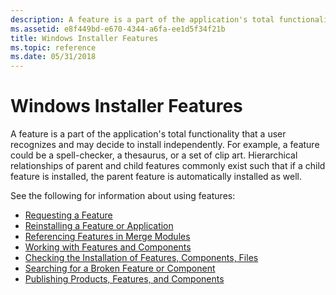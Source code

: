 ```yaml
---
description: A feature is a part of the application's total functionality that a user recognizes and may decide to install independently.
ms.assetid: e8f449bd-e670-4344-a6fa-ee1d5f34f21b
title: Windows Installer Features
ms.topic: reference
ms.date: 05/31/2018
---
```


# Windows Installer Features

A feature is a part of the application's total functionality that a user recognizes and may decide to install independently. For example, a feature could be a spell-checker, a thesaurus, or a set of clip art. Hierarchical relationships of parent and child features commonly exist such that if a child feature is installed, the parent feature is automatically installed as well.

See the following for information about using features:

-   [Requesting a Feature](requesting-a-feature.md)
-   [Reinstalling a Feature or Application](reinstalling-a-feature-or-application.md)
-   [Referencing Features in Merge Modules](referencing-features-in-merge-modules.md)
-   [Working with Features and Components](working-with-features-and-components.md)
-   [Checking the Installation of Features, Components, Files](checking-the-installation-of-features-components-files.md)
-   [Searching for a Broken Feature or Component](searching-for-a-broken-feature-or-component.md)
-   [Publishing Products, Features, and Components](publishing-products-features-and-components.md)

 

 



